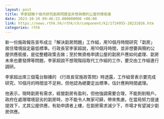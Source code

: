 ```yaml
---
layout: post
title: 李家超稱十個月研究劏房問題並非想與簡約公屋供應銜接
date: 2023-10-26 09:46:23.000000000 +08:00
link: https://news.rthk.hk/rthk/ch/component/k2/1724955-20231026.htm
categories: rthk
---
```


新一份施政報告宣布成立「解決劏房問題」工作組，用10個月時間研究「劏房」居住環境設定最低標準。行政長官李家超說，用10個月時間，並非想要與簡約公屋供應銜接，是從整體政策去做；至於無資格申請公屋的劏房戶應如何處理、劏房未來也要發牌等問題，李家超說不想現階段取代工作組的工作，要交由工作組進行調研。

李家超出席三個電台聯播的 《行政長官施政答問》時透露，工作組曾表示要完成研究，10個月的時間並不足夠，但他認為總要定出標準，估計應夠時間處理。

他表示，現時劏房有需求，經營劏房有盈利，但他強調需要合理，不能剝削租戶。政府在處理環境惡劣的劏房時，亦不能令人無家可歸，帶來焦慮。在當局努力提速提效下，尤其公屋供應，有助申請者上樓，在劏房需求減少下，市場才有望減少劏房供應。
